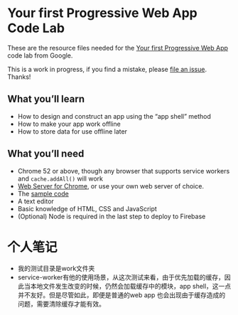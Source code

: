 # Your first Progressive Web App Code Lab

These are the resource files needed for the [Your first Progressive Web App](https://codelabs.developers.google.com/codelabs/your-first-pwapp/)
code lab from Google.

This is a work in progress, if you find a mistake, please [file an issue](https://github.com/googlecodelabs/your-first-pwapp/issues). Thanks!

## What you’ll learn
* How to design and construct an app using the “app shell” method
* How to make your app work offline
* How to store data for use offline later

## What you’ll need
* Chrome 52 or above, though any browser that supports service workers and `cache.addAll()` will work
* [Web Server for Chrome](https://chrome.google.com/webstore/detail/web-server-for-chrome/ofhbbkphhbklhfoeikjpcbhemlocgigb), or use your own web server of choice.
* The [sample code](https://github.com/googlecodelabs/your-first-pwapp/archive/master.zip)
* A text editor
* Basic knowledge of HTML, CSS and JavaScript
* (Optional) Node is required in the last step to deploy to Firebase

# 个人笔记

* 我的测试目录是work文件夹
* service-worker有他的使用场景，从这次测试来看，由于优先加载的缓存，因此当本地文件发生改变的时候，仍然会加载缓存中的模块，app shell，这一点并不友好。但是尽管如此，即便是普通的web app 也会出现由于缓存造成的问题，需要清除缓存才能有效。




